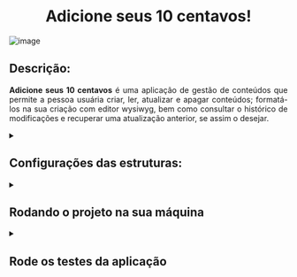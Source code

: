 # <h1 align="center"> Adicione seus 10 centavos! </h1>

![image](https://user-images.githubusercontent.com/98190806/201943181-1f0676b2-e2f0-4fc7-a105-a91d48011629.png)

## Descrição:


<p align="justify"><strong>Adicione seus 10 centavos</strong> é uma aplicação de gestão de conteúdos que permite a pessoa usuária criar, ler, atualizar e apagar conteúdos; formatá-los na sua criação com editor wysiwyg, bem como consultar o histórico de modificações e recuperar uma atualização anterior, se assim o desejar.</p>


<details>
   <summary><h2>Configurações das estruturas:</h2></summary>

  ### Setup:

  <p align="justify">A aplicação é compostade três camadas: banco de dados, backend e frontend. Essas camadas estão isoladas entre si em containers <strong>Docker</strong>, que funcionam em conjunto geridos pelo <strong>Docker-compose</strong>.</p>

  ### Banco de dados:

  <p align="justify">O banco de dados da aplicação é o MyNotes, suportado pelo <strong>MySQL</strong>, um sistema de gerenciamento de bancos de dados relacionais open-source. O banco conta com duas tabelas, uma para armazenar os conteúdos, denominada <strong>contents</strong> e outra para armazenar o histórico das alterações feitas nos conteúdos ao longo do tempo,denominada <strong>histories</strong>. As tabelas possuem campos e relacionamento conforme demonstrado no esque abaixo: </p>

  ![image](https://user-images.githubusercontent.com/98190806/198350462-024589a1-8c00-4c0c-ad4f-3c0ba390ff93.png)

  ### Backend:

  <p align="justify">A ligação entre o banco de dados e o frontend é feita por meio de uma <strong>API RESTful</strong>, contando com as camadas <strong>MSC</strong> (Model, Service e Controller) e uma camada adicional de <strong>middlewares</strong> para validação de requisições e tratamento de erros. A API foi contruída em <strong>Node.js</strong> e teve seus endpoints estruturados com uso do <strong>Express</strong>; a manipulação do banco de dados foi facilitada pelo uso da <strong>ORM Sequelize</strong>. É uma <strong>API CRUD</strong> (Create, Read, Update and Delete), permitindo operações de <strong>criação, leitura, atualização e exclusão</strong> de conteúdos.</p>
  <p align="justify">O desenvolvimento foi orientado ao comportamento, utilizando <strong>Typescript</strong> e aplicando conceitos de <strong>Programação Orientada a Objetos</strong>. Os testes desenvolvidos foram de integração e fizeram uso de <strong>Mocha</strong>, <strong>Chai</strong>, <strong>Chai-http</strong> e <strong>Sinon</strong>. A documentação completa das rotas da API pode ser encontrada no <a href="https://www.postman.com/" target="_blanck">Postman</a>, clicando no ícone abaixo.</p>

  <a href="https://documenter.getpostman.com/view/22527230/2s84LF4bz7" target="_blanck">
    <img src="https://user-images.githubusercontent.com/98190806/198616220-1791f96f-b572-42aa-8bfd-21bec5d7fe5a.png" height="160"/>
  </a>


  ### Frontend:

  <p align="justify">O frontend da aplicação foi desenvolvido em <strong>React</strong>. Ela é composta de cinco rotas, viabilizadas pelo <strong>React-Router-Dom</strong>; sendo elas para listar todos os conteúdos, pesquisar conteúdos por título, visualizar histórico de atualizações, atualizar conteúdos e criá-los. O desenvolvimento do frontend também foi orientado ao comportamento, com os testes sendo <strong>End2End</strong>, desenvolvidos utilizando <strong>Cypress</strong>.A estrutura seguida empregou a organização de diretórios por funcionalidades, contando com as separações entre <strong>components</strong>, <strong>page</strong>, <strong>helpers</strong> e <strong>style</strong>; enquanto isso, a estilização da página foi feita utilizando <strong>CSS</strong>.</p>

</details>

<details>
  <summary><h2>Rodando o projeto na sua máquina</h2></summary>

  1. Escolha um diretório e clone o repositório utilizando **git clone**:
  ```
    git@github.com:AirelRibeiro/motrix-desafio.git
  ```

  2. Acesse o diretório do projeto **motrix-desafio** e instale as dependências:
  ```
    cd motrix-desafio
    npm install
  ```

  3. Então rode o script **compose:up** para montar a aplicação:
  ```
    npm run compose:up
  ```

  4. Entre no diretório de backend e utilize o script **prepare:db** para iniciar o banco Motrix:
  ```
    cd backend
    npm run prepare:db
  ```
  5. Por fim, com o banco funcionando, acesse o projeto via navegador, usando a seguinte url:
  ```
    http://localhost:3000
  ```
  _Para sua melhor experiência o script **prepare:db** também popula o banco com 10 conteúdos, então a página inicial da aplicação irá lista-los assim que carregar._
  
  </details>


<details>
  <summary><h2>Rode os testes da aplicação</h2></summary>
  
  1. No diretório raiz do projeto, acesse o backend
  ```
    cd backend
  ```

  2. Agora basta rodar o script de teste:
  ```
    npm run test
  ```
  3. Para verificar a cobertura de testes da aplicação, rode o script **test:coverage**:
  ```
    npm run test:coverage
  ```

  ### Testes do frontend

  **Observação importante**: _Optou-se por não fazer mcks para os testes de frontend, visando ter uma interação real com a API no momento dos testes, assim, antes de sequir os passos abaixo, verifique que executou todos os passos da seção **Rodando o projeto na sua máquina:**_

  1. No diretório raiz do projeto, acesse o frontend

  ```
    cd frontend
  ```

  2. Agora basta rodar o script de teste:
  ```
    npm run test
  ```
  
  3. Quando o Cypress abrir, você só precisa rodar as specs:
  ```
    0_header.cy.js
    1_home.cy.js
    2_history.cy.js
    3_search.cy.js
    4_formDemostration.cy.js
  ```

</details>

